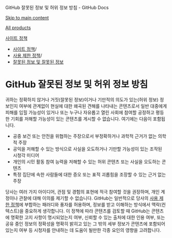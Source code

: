 GitHub 잘못된 정보 및 허위 정보 방침 - GitHub Docs

[Skip to main content](#main-content)

[All products](/ko)

[사이트 정책](/ko/site-policy)

* [사이트 정책](/ko/site-policy)/
* [사용 제한 정책](/ko/site-policy/acceptable-use-policies)/
* [잘못된 정보 및 잘못된 정보](/ko/site-policy/acceptable-use-policies/github-misinformation-and-disinformation)

GitHub 잘못된 정보 및 허위 정보 방침
==========

귀하는 정확하지 않거나 거짓(잘못된 정보)이거나 기만적의 의도가 있는(허위 정보) 정보인지 여부에 관계없이 현실에 대한 왜곡된 견해를 나타내는 콘텐츠로서 일반 대중에게 피해를 입힐 가능성이 있거나 또는 누구나 자유롭고 열린 사회에 참여할 공정하고 평등한 기회를 저해할 가능성이 있는 콘텐츠를 게시할 수 없습니다. 여기에는 다음이 포함됩니다.

* 공중 보건 또는 안전을 위협하는 주장으로서 부정확하거나 과학적 근거가 없는 의학적 주장
* 공익을 저해할 수 있는 방식으로 사실을 오도하거나 기만할 가능성이 있는 조작된 시청각 미디어
* 개인의 시민 활동 참여 능력을 저해할 수 있는 허위 콘텐츠 또는 사실을 오도하는 콘텐츠
* 특정 집단에 속한 사람들에 대한 증오 또는 표적 괴롭힘을 조장할 수 있는 근거 없는 주장

당사는 여러 가지 아이디어, 관점 및 경험의 표현에 적극 참여할 것을 권장하며, 개인 계정이나 관찰에 대해 이의를 제기할 수 없습니다. GitHub는 일반적으로 당사의 [사용 제한 정책](/ko/site-policy/acceptable-use-policies/github-acceptable-use-policies)에 부합하는 패러디와 풍자를 허용하며, 정보를 받고 이해하는 방식에서 맥락(컨텍스트)을 중요하게 생각합니다. 이 정책에 따라 콘텐츠를 검토할 때 GitHub는 콘텐츠에 명확한 고지 사항이 명시되었는지 여부, 신뢰할 수 있는 출처에 대한 인용 여부, 또는 공유 중인 정보의 정확성을 명확히 밝히고 있는 그 밖의 세부 정보가 콘텐츠에 포함되어 있는지 여부 등 시청자를 안내하는 데 도움이 될만한 각종 요인의 영향을 고려합니다.
